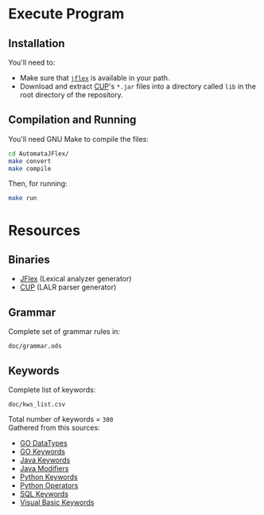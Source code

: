 # Execute Program

## Installation

You'll need to:
- Make sure that [`jflex`](#binaries) is available in your path.
- Download and extract [CUP](#binaries)'s `*.jar` files into a directory called `lib` in the root directory of the repository.

## Compilation and Running

You'll need GNU Make to compile the files:
```sh
cd AutomataJFlex/
make convert
make compile
```

Then, for running:
```sh
make run
```


# Resources

## Binaries
- [JFlex](https://www.jflex.de/) (Lexical analyzer generator)
- [CUP](http://www2.cs.tum.edu/projects/cup/) (LALR parser generator)

## Grammar
Complete set of grammar rules in:

    doc/grammar.ods

## Keywords
Complete list of keywords:

    doc/kws_list.csv

Total number of keywords = `300`<br>
Gathered from this sources:
- [GO DataTypes](https://www.geeksforgeeks.org/data-types-in-go/)
- [GO Keywords](https://go.dev/ref/spec#Keywords)
- [Java Keywords](https://www.w3schools.com/java/java_ref_keywords.asp)
- [Java Modifiers](https://www.w3schools.com/java/java_modifiers.asp)
- [Python Keywords](https://www.w3schools.com/python/python_ref_keywords.asp)
- [Python Operators](https://www.w3schools.com/python/python_operators.asp)
- [SQL Keywords](https://www.w3schools.com/sql/sql_ref_keywords.asp)
- [Visual Basic Keywords](https://learn.microsoft.com/en-us/dotnet/visual-basic/language-reference/keywords/)
